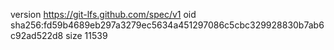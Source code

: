 version https://git-lfs.github.com/spec/v1
oid sha256:fd59b4689eb297a3279ec5634a451297086c5cbc329928830b7ab6c92ad522d8
size 11539
